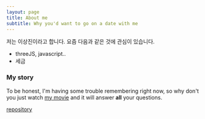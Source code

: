 ```yaml
---
layout: page
title: About me
subtitle: Why you'd want to go on a date with me
---
```


저는 이상진이라고 합니다.   요즘 다음과 같은 것에 관심이 있습니다.

- threeJS, javascript.. 
- 세금

### My story
To be honest, I'm having some trouble remembering right now, so why don't you just watch [my movie](https://en.wikipedia.org/wiki/The_Princess_Bride_%28film%29) and it will answer **all** your questions.


[repository](https://github.com/ctamark)
